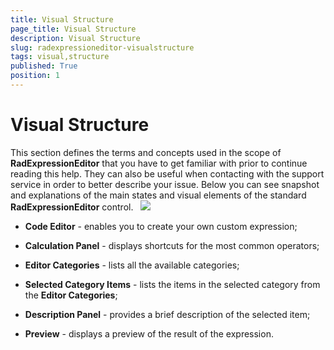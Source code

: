 ```yaml
---
title: Visual Structure
page_title: Visual Structure
description: Visual Structure
slug: radexpressioneditor-visualstructure
tags: visual,structure
published: True
position: 1
---
```


# Visual Structure

This section defines the terms and concepts used in the scope of __RadExpressionEditor__ that you have to get familiar with prior to continue reading this help. They can also be useful when contacting with the support service in order to better describe your issue. Below you can see snapshot and explanations of the main states and visual elements of the standard __RadExpressionEditor__ control.
         
![](images/RadExpressionEditor_VisualStructure.png)


* __Code Editor__ - enables you to create your own custom expression;

* __Calculation Panel__ - displays shortcuts for the most common operators;

* __Editor Categories__ - lists all the available categories; 

* __Selected Category Items__ - lists the items in the selected category from the __Editor Categories__;

* __Description Panel__ - provides a brief description of the selected item;

* __Preview__ - displays a preview of the result of the expression.
